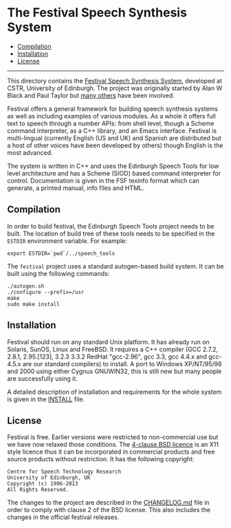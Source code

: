 # The Festival Speech Synthesis System

- [Compilation](#compilation)
- [Installation](#installation)
- [License](#license)

----------

This directory contains the
[Festival Speech Synthesis System](http://www.cstr.ed.ac.uk/projects/festival/),
developed at CSTR, University of Edinburgh. The project was originally
started by Alan W Black and Paul Taylor but [many others](ACKNOWLEDGMENTS)
have been involved.

Festival offers a general framework for building speech synthesis
systems as well as including examples of various modules.  As a whole
it offers full text to speech through a number APIs: from shell level,
though a Scheme command interpreter, as a C++ library, and an Emacs
interface.  Festival is multi-lingual (currently English (US and UK)
and Spanish are distributed but a host of other voices have been
developed by others) though English is the most advanced.

The system is written in C++ and uses the Edinburgh Speech Tools
for low level architecture and has a Scheme (SIOD) based command
interpreter for control.  Documentation is given in the FSF texinfo
format which can generate, a printed manual, info files and HTML.

## Compilation

In order to build festival, the Edinburgh Speech Tools project needs to
be built. The location of build tree of these tools needs to be specified
in the `ESTDIR` environment variable. For example:

    export ESTDIR=`pwd`/../speech_tools

The `festival` project uses a standard autogen-based build system. It
can be built using the following commands:

    ./autogen.sh
    ./configure --prefix=/usr
    make
    sudo make install

## Installation

Festival should run on any standard Unix platform.  It has already run
on Solaris, SunOS, Linux and FreeBSD.  It requires a C++ compiler (GCC
2.7.2, 2.8.1, 2.95.[123], 3.2.3 3.3.2 RedHat "gcc-2.96", gcc 3.3, gcc
4.4.x and gcc-4.5.x are our standard compilers) to install. A port to
Windows XP/NT/95/98 and 2000 using either Cygnus GNUWIN32, this is
still new but many people are successfully using it.

A detailed description of installation and requirements for the whole
system is given in the [INSTALL](INSTALL) file.

## License

Festival is free. Earlier versions were restricted to non-commercial
use but we have now relaxed those conditions.  The [4-clause BSD licence](COPYING)
is an X11 style licence thus it can be incorporated in commercial products
and free source products without restriction. It has the following copyright:

    Centre for Speech Technology Research
    University of Edinburgh, UK
    Copyright (c) 1996-2013
    All Rights Reserved.

The changes to the project are described in the [CHANGELOG.md](CHANGELOG.md)
file in order to comply with clause 2 of the BSD license. This also includes
the changes in the official festival releases.
